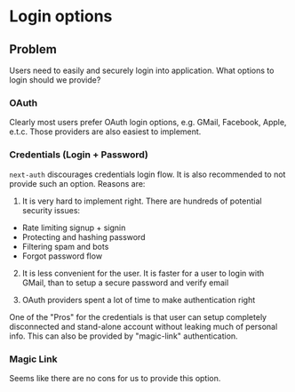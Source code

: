 # Login options

## Problem

Users need to easily and securely login into application. What options to login should we provide?

### OAuth

Clearly most users prefer OAuth login options, e.g. GMail, Facebook, Apple, e.t.c. Those providers are also easiest to implement.

### Credentials (Login + Password)

`next-auth` discourages credentials login flow. It is also recommended to not provide such an option. Reasons are:

1. It is very hard to implement right. There are hundreds of potential security issues:

- Rate limiting signup + signin
- Protecting and hashing password
- Filtering spam and bots
- Forgot password flow

2. It is less convenient for the user. It is faster for a user to login with GMail, than to setup a secure password and verify email

3. OAuth providers spent a lot of time to make authentication right

One of the "Pros" for the credentials is that user can setup completely disconnected and stand-alone account without leaking much of personal info. This can also be provided by "magic-link" authentication.

### Magic Link

Seems like there are no cons for us to provide this option.
